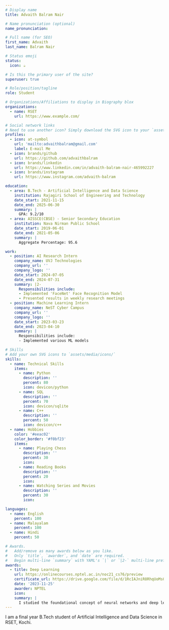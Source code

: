 ```yaml
---
# Display name
title: Advaith Balram Nair

# Name pronunciation (optional)
name_pronunciation:

# Full name (for SEO)
first_name: Advaith
last_name: Balram Nair

# Status emoji
status:
  icon: ☕️

# Is this the primary user of the site?
superuser: true

# Role/position/tagline
role: Student

# Organizations/Affiliations to display in Biography blox
organizations:
  - name: RSET
    url: https://www.example.com/

# Social network links
# Need to use another icon? Simply download the SVG icon to your `assets/media/icons/` folder.
profiles:
  - icon: at-symbol
    url: 'mailto:advaithbalram@gmail.com'
    label: E-mail Me
  - icon: brands/github
    url: https://github.com/advaithbalram
  - icon: brands/linkedin
    url: https://www.linkedin.com/in/advaith-balram-nair-465992227
  - icon: brands/instagram
    url: https://www.instagram.com/advaith-balram

education:
  - area: B.Tech - Artificial Intelligence and Data Science
    institution: Rajagiri School of Engineering and Technology
    date_start: 2021-11-15
    date_end: 2025-06-30
    summary: |
      GPA: 9.2/10
  - area: AISSCE(CBSE) - Senior Secondary Education
    institution: Nava Nirman Public School
    date_start: 2019-06-01
    date_end: 2021-05-06
    summary: |
      Aggregate Percentage: 95.6

work:
  - position: AI Research Intern
    company_name: UVJ Technologies
    company_url: ''
    company_logo: ''
    date_start: 2024-07-05
    date_end: 2024-07-31
    summary: |2-
      Responsibilities include:
      - Implemented 'FaceNet' Face Recognition Model
      - Presented results in weekly research meetings
  - position: Machine Learning Intern
    company_name: NeST Cyber Campus
    company_url: ''
    company_logo: ''
    date_start: 2023-03-23
    date_end: 2023-04-10
    summary: |
      Responsibilities include:
      - Implemented various ML models

# Skills
# Add your own SVG icons to `assets/media/icons/`
skills:
  - name: Technical Skills
    items:
      - name: Python
        description: ''
        percent: 80
        icon: devicon/python
      - name: SQL
        description: ''
        percent: 70
        icon: devicon/sqlite
      - name: C++
        description: ''
        percent: 50
        icon: devicon/c++
  - name: Hobbies
    color: '#eeac02'
    color_border: '#f0bf23'
    items:
      - name: Playing Chess
        description: ''
        percent: 30
        icon:
      - name: Reading Books
        description: ''
        percent: 20
        icon:
      - name: Watching Series and Movies
        description: ''
        percent: 30
        icon:

languages:
  - name: English
    percent: 100
  - name: Malayalam
    percent: 100
  - name: Hindi
    percent: 50

# Awards.
#   Add/remove as many awards below as you like.
#   Only `title`, `awarder`, and `date` are required.
#   Begin multi-line `summary` with YAML's `|` or `|2-` multi-line prefix and indent 2 spaces below.
awards:
  - title: Deep Learning
    url: https://onlinecourses.nptel.ac.in/noc21_cs76/preview
    certificate_url: https://drive.google.com/file/d/1RcIAJniR8RhqUoMs094_H9K_7dzICyAl/view
    date: '2023-11-25'
    awarder: NPTEL
    icon:
    summary: |
      I studied the foundational concept of neural networks and deep learning. By the end, I was familiar with the significant technological trends driving the rise of deep learning; build, train, and apply fully connected deep neural networks; implement efficient (vectorized) neural networks; identify key parameters in a neural network’s architecture; and apply deep learning to your own applications.
---
```


I am a final year B.Tech student of Artificial Intelligence and Data Science in RSET, Kochi.
